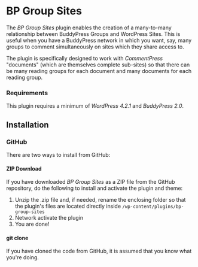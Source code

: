 BP Group Sites
==============

The *BP Group Sites* plugin enables the creation of a many-to-many relationship between BuddyPress Groups and WordPress Sites. This is useful when you have a BuddyPress network in which you want, say, many groups to comment simultaneously on sites which they share access to.

The plugin is specifically designed to work with *CommentPress* "documents" (which are themselves complete sub-sites) so that there can be many reading groups for each document and many documents for each reading group.

### Requirements

This plugin requires a minimum of *WordPress 4.2.1* and *BuddyPress 2.0*.

## Installation ##

### GitHub ###

There are two ways to install from GitHub:

#### ZIP Download ####

If you have downloaded *BP Group Sites* as a ZIP file from the GitHub repository, do the following to install and activate the plugin and theme:

1. Unzip the .zip file and, if needed, rename the enclosing folder so that the plugin's files are located directly inside `/wp-content/plugins/bp-group-sites`
2. Network activate the plugin
3. You are done!

#### git clone ####

If you have cloned the code from GitHub, it is assumed that you know what you're doing.
